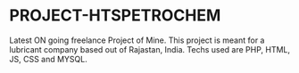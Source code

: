 # PROJECT-HTSPETROCHEM
Latest ON going freelance Project of Mine.
This project is meant for a lubricant company based out of Rajastan, India.
Techs used are PHP, HTML, JS, CSS and MYSQL.
